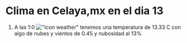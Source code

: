 # Clima en Celaya,mx en el dia 13

1. A las 1:0 !["icon weather"](http://openweathermap.org/img/w/02n.png) tenemos una temperatura de 13.33 C con algo de nubes y  vientos de 0.45 y nubosidad al 13%
